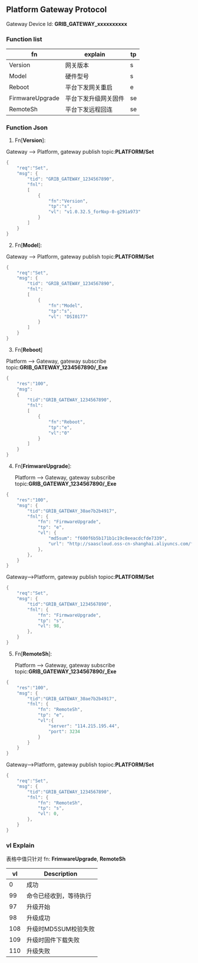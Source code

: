## Platform Gateway Protocol 

 Gateway Device Id: **GRIB_GATEWAY_xxxxxxxxxx**

###  Function list
| fn             |explain |tp   |
| ----- |----|---- |
|Version|网关版本|s|
|Model|硬件型号|s|
|Reboot|平台下发网关重启|e|
|FirmwareUpgrade|平台下发升级网关固件|se|
|RemoteSh|平台下发远程回连|se|



### Function Json
1. Fn[**Version**]:  

Gateway --> Platform, gateway publish topic:**PLATFORM/Set**

```c
{
	"req":"Set",
	"msg": {
		"tid": "GRIB_GATEWAY_1234567890",
		"fnl": 
		[
			{
				"fn":"Version",
				"tp":"s",
				"vl": "v1.0.32.5_forNxp-0-g291a973"
			}
		]
	}
}
```
2. Fn[**Model**]:  

Gateway --> Platform, gateway publish topic:**PLATFORM/Set**

```c
{
	"req":"Set",
	"msg": {
		"tid": "GRIB_GATEWAY_1234567890",
		"fnl": 
		[
			{
				"fn":"Model",
				"tp":"s",
				"vl": "DSI0177"
			}
		]
	}
}
```

3. Fn[**Reboot**]

Platform --> Gateway, gateway subscribe topic:**GRIB_GATEWAY_1234567890/_Exe**

```c
{
	"res":"100",
	"msg":
	{
		"tid":"GRIB_GATEWAY_1234567890",
		"fnl":
		[
			{
				"fn":"Reboot",
				"tp":"e",
				"vl":"0"
			}
		]
	}
}
```

4. Fn[**FrimwareUpgrade**]:

   Platform --> Gateway, gateway subscribe topic:**GRIB_GATEWAY_1234567890/_Exe**

```c
{
	"res":"100",
	"msg": {
		"tid":"GRIB_GATEWAY_30ae7b2b4917",
		"fnl": {
			"fn": "FirmwareUpgrade",
            "tp": "e",
			"vl": {
				"md5sum": "f600f6b5b171b1c19c8eeacdcfde7339",
				"url": "http://saascloud.oss-cn-shanghai.aliyuncs.com/fireware/fw-1566985560775-262176.bin"
			},
		},
	}
}
```
Gateway-->Platform, gateway publish topioc:**PLATFORM/Set**

```c
{
	"req":"Set",
	"msg": {
		"tid":"GRIB_GATEWAY_1234567890",
		"fnl": {
			"fn": "FirmwareUpgrade",
            "tp": "s",
			"vl": 98,
		},
	}
}
```

5. Fn[**RemoteSh**]:

   Platform --> Gateway, gateway subscribe topic:**GRIB_GATEWAY_1234567890/_Exe**

```c
{
	"res":"100",
	"msg": {
		"tid":"GRIB_GATEWAY_30ae7b2b4917",
		"fnl": {
			"fn": "RemoteSh",
            "tp": "e",
			"vl":{
				"server": "114.215.195.44",
				"port": 3234
			}
		}
	}
}
```
Gateway-->Platform, gateway publish topioc:**PLATFORM/Set**

```c
{
	"req":"Set",
	"msg": {
		"tid":"GRIB_GATEWAY_1234567890",
		"fnl": {
			"fn": "RemoteSh",
            "tp": "s",
			"vl": 0,
		},
	}
}
```
### vl Explain
表格中值只针对 fn: **FrimwareUpgrade**, **RemoteSh**  <br>

| **vl** | **Description** |
| --- | --- |
| 0 | 成功 |
| 99 | 命令已经收到，等待执行 |
| 97 | 升级开始 |
| 98 | 升级成功 |
| 108 | 升级时MD5SUM校验失败 |
| 109 | 升级时固件下载失败 |
| 110 | 升级失败 |




